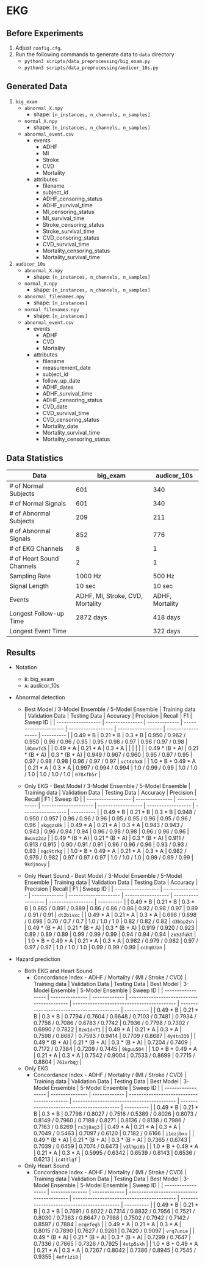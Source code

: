 # EKG

## Before Experiments
1. Adjust `config.cfg`.
1. Run the following commands to generate data to `data` directory
    * `python3 scripts/data_preprocessing/big_exam.py`
    * `python3 scripts/data_preprocessing/audicor_10s.py`

## Generated Data
1. `big_exam`
    * `abnormal_X.npy`
        * shape: `[n_instances, n_channels, n_samples]`
    * `normal_X.npy`
        * shape: `[n_instances, n_channels, n_samples]`
    * `abnormal_event.csv`
        * events
            * ADHF
            * MI
            * Stroke
            * CVD
            * Mortality
        * attributes
            * filename
            * subject_id
            * ADHF_censoring_status
            * ADHF_survival_time
            * MI_censoring_status
            * MI_survival_time
            * Stroke_censoring_status
            * Stroke_survival_time
            * CVD_censoring_status
            * CVD_survival_time
            * Mortality_censoring_status
            * Mortality_survival_time
2. `audicor_10s`
    * `abnormal_X.npy`
        * shape: `[n_instances, n_channels, n_samples]`
    * `normal_X.npy`
        * shape: `[n_instances, n_channels, n_samples]`
    * `abnormal_filenames.npy`
        * shape: `[n_instances]`
    * `normal_filenames.npy`
        * shape: `[n_instances]`
    * `abnormal_event.csv`
        * events
            * ADHF
            * CVD
            * Mortality
        * attributes
            * filename
            * measurement_date
            * subject_id
            * follow_up_date
            * ADHF_dates
            * ADHF_survival_time
            * ADHF_censoring_status
            * CVD_date
            * CVD_survival_time
            * CVD_censoring_status
            * Mortality_date
            * Mortality_survival_time
            * Mortality_censoring_status

## Data Statistics
| Data                      	| big_exam                         	| audicor_10s     	|
|---------------------------	|----------------------------------	|-----------------	|
| # of Normal Subjects      	| 601                              	| 340              	|
| # of Normal Signals       	| 601                              	| 340              	|
| # of Abnormal Subjects    	| 209                              	| 211             	|
| # of Abnormal Signals     	| 852                             	| 776            	|
| # of EKG Channels         	| 8                                	| 1               	|
| # of Heart Sound Channels 	| 2                                	| 1               	|
| Sampling Rate             	| 1000 Hz                          	| 500 Hz          	|
| Signal Length             	| 10 sec                           	| 10 sec          	|
| Events                    	| ADHF, MI, Stroke, CVD, Mortality 	| ADHF, Mortality 	|
| Longest Follow-up Time    	| 2872 days                        	| 418 days        	|
| Longest Event Time    	    |                                  	| 322 days         	|

## Results
* Notation
    * `B`: big_exam
    * `A`: audicor_10s
* Abnormal detection
    * Best Model / 3-Model Ensemble / 5-Model Ensemble
        | Training data      | Validation Data | Testing Data  | Accuracy              | Precision          | Recall             | F1                 | Sweep ID   |
        | ------------------ | --------------- | ------------- | --------------------- | ------------------ | ------------------ | ------------------ | ---------- |
        | 0.49 * B           | 0.21 * B        | 0.3 * B       | 0.950 / 0.962 / 0.950 | 0.96 / 0.96 / 0.95 | 0.95 / 0.98 / 0.97 | 0.96 / 0.97 / 0.98 | `l0bmvfd5` |
        | 0.49 * A           | 0.21 * A        | 0.3 * A       |                       |                    |                    |                    |            |
        | 0.49 * (B + A)     | 0.21 * (B + A)  | 0.3 * (B + A) | 0.949 / 0.967 / 0.960 | 0.95 / 0.97 / 0.95 | 0.97 / 0.98 / 0.98 | 0.96 / 0.97 / 0.97 | `vct4ohx8` |
        | 1.0 * B + 0.49 * A | 0.21 * A        | 0.3 * A       | 0.997 / 0.994 / 0.994 | 1.0 / 0.99 / 0.99  | 1.0 / 1.0 / 1.0    | 1.0 / 1.0 / 1.0    | `078xfb5r` |
    * Only EKG - Best Model / 3-Model Ensemble / 5-Model Ensemble
        | Training data      | Validation Data | Testing Data  | Accuracy              | Precision          | Recall             | F1                 | Sweep ID   |
        | ------------------ | --------------- | ------------- | --------------------- | ------------------ | ------------------ | ------------------ | ---------- |
        | 0.49 * B           | 0.21 * B        | 0.3 * B       | 0.948 / 0.950 / 0.957 | 0.96 / 0.96 / 0.96 | 0.95 / 0.95 / 0.96 | 0.95 / 0.96 / 0.96 | `xkggzs8k` |
        | 0.49 * A           | 0.21 * A        | 0.3 * A       | 0.943 / 0.943 / 0.943 | 0.96 / 0.94 / 0.94 | 0.96 / 0.98 / 0.98 | 0.96 / 0.96 / 0.96 | `8wuvz2qz` |
        | 0.49 * (B + A)     | 0.21 * (B + A)  | 0.3 * (B + A) | 0.911 / 0.913 / 0.915 | 0.90 / 0.91 / 0.91 | 0.96 / 0.96 / 0.96 | 0.93 / 0.93 / 0.93 | `ngc9trkg` |
        | 1.0 * B + 0.49 * A | 0.21 * A        | 0.3 * A       | 0.982 / 0.979 / 0.982 | 0.97 / 0.97 / 0.97 | 1.0 / 1.0 / 1.0    | 0.99 / 0.99 / 0.99 | `9kdjnovy` |

    * Only Heart Sound - Best Model / 3-Model Ensemble / 5-Model Ensemble
        | Training data      | Validation Data | Testing Data  | Accuracy              | Precision          | Recall             | F1                 | Sweep ID   |
        | ------------------ | --------------- | ------------- | --------------------- | ------------------ | ------------------ | ------------------ | ---------- |
        | 0.49 * B           | 0.21 * B        | 0.3 * B       | 0.865 / 0.891 / 0.889 | 0.86 / 0.86 / 0.86 | 0.92 / 0.98 / 0.97 | 0.89 / 0.91 / 0.91 | `dt2bivxc` |
        | 0.49 * A           | 0.21 * A        | 0.3 * A       | 0.698 / 0.698 / 0.698 | 0.70 / 0.7 / 0.7   | 1.0 / 1.0 / 1.0    | 0.82 / 0.82 / 0.82 | `d3bbp2sh` |
        | 0.49 * (B + A)     | 0.21 * (B + A)  | 0.3 * (B + A) | 0.919 / 0.920 / 0.923 | 0.89 / 0.89 / 0.89 | 0.99 / 0.99 / 0.99 | 0.94 / 0.94 / 0.94 | `zx53fukt` |
        | 1.0 * B + 0.49 * A | 0.21 * A        | 0.3 * A       | 0.982 / 0.979 / 0.982 | 0.97 / 0.97 / 0.97 | 1.0 / 1.0 / 1.0    | 0.99 / 0.99 / 0.99 | `ccbq03an` |

* Hazard prediction
    * Both EKG and Heart Sound
        * Concordance Index - ADHF / Mortality / (MI / Stroke / CVD)
            | Training data      | Validation Data | Testing Data  | Best Model                                 | 3-Model Ensemble                           | 5-Model Ensemble                           | Sweep ID   |
            | ------------------ | --------------- | ------------- | ------------------------------------------ | ------------------------------------------ | ------------------------------------------ | ---------- |
            | 0.49 * B           | 0.21 * B        | 0.3 * B       | 0.7794 / 0.7604 / 0.6648 / 0.7103 / 0.7481 | 0.7934 / 0.7756 / 0.7086 / 0.6783 / 0.7742 | 0.7936 / 0.7798 / 0.7302 / 0.6990 / 0.7822 | `8zm1dn71` |
            | 0.49 * A           | 0.21 * A        | 0.3 * A       | 0.7598 / 0.8687                            | 0.7593 / 0.9414                            | 0.7709 / 0.8687                            | `4y4tn330` |
            | 0.49 * (B + A)     | 0.21 * (B + A)  | 0.3 * (B + A) | 0.7204 / 0.7409                            | 0.7172 / 0.7384                            | 0.7209 / 0.7445                            | `9kguu504` |
            | 1.0 * B + 0.49 * A | 0.21 * A        | 0.3 * A       | 0.7542 / 0.9004                            | 0.7533 / 0.8699                            | 0.7715 / 0.8804                            | `761vrbqj` |
    * Only EKG
        * Concordance Index - ADHF / Mortality / (MI / Stroke / CVD)
            | Training data      | Validation Data | Testing Data  | Best Model                                 | 3-Model Ensemble                           | 5-Model Ensemble                           | Sweep ID   |
            | ------------------ | --------------- | ------------- | ------------------------------------------ | ------------------------------------------ | ------------------------------------------ | ---------- |
            | 0.49 * B           | 0.21 * B        | 0.3 * B       | 0.7798 / 0.8027 / 0.7516 / 0.5389 / 0.8026 | 0.8073 / 0.8149 / 0.7960 / 0.7188 / 0.8271 | 0.8136 / 0.8138 / 0.7986 / 0.7163 / 0.8269 | `rs3j8ag3` |
            | 0.49 * A           | 0.21 * A        | 0.3 * A       | 0.7049 / 0.5463                            | 0.7097 / 0.6120                            | 0.7182 / 0.6166                            | `i1ezjbxu` |
            | 0.49 * (B + A)     | 0.21 * (B + A)  | 0.3 * (B + A) | 0.7365 / 0.6743                            | 0.7039 / 0.6459                            | 0.7074 / 0.6473                            | `v3lhpi8b` |
            | 1.0 * B + 0.49 * A | 0.21 * A        | 0.3 * A       | 0.5995 / 0.6342                            | 0.6539 / 0.6143                            | 0.6536 / 0.6213                            | `ic4ttlqf` |
    * Only Heart Sound
        * Concordance Index - ADHF / Mortality / (MI / Stroke / CVD)
            | Training data      | Validation Data | Testing Data  | Best Model                                 | 3-Model Ensemble                           | 5-Model Ensemble                           | Sweep ID   |
            | ------------------ | --------------- | ------------- | ------------------------------------------ | ------------------------------------------ | ------------------------------------------ | ---------- |
            | 0.49 * B           | 0.21 * B        | 0.3 * B       | 0.7691 / 0.8022 / 0.7314 / 0.8832 / 0.7956 | 0.7521 / 0.8030 / 0.7363 / 0.8647 / 0.7988 | 0.7502 / 0.7942 / 0.7142 / 0.8597 / 0.7884 | `ecqefeg5` |
            | 0.49 * A           | 0.21 * A        | 0.3 * A       | 0.8015 / 0.7890                            | 0.7627 / 0.9261                            | 0.7420 / 0.9097                            | `vrq7unie` |
            | 0.49 * (B + A)     | 0.21 * (B + A)  | 0.3 * (B + A) | 0.7299 / 0.7647                            | 0.7336 / 0.7865                            | 0.7326 / 0.7925                            | `4xtp5skh` |
            | 1.0 * B + 0.49 * A | 0.21 * A        | 0.3 * A       | 0.7267 / 0.8042                            | 0.7386 / 0.8945                            | 0.7545 / 0.9355                            | `4efr1zi8` |